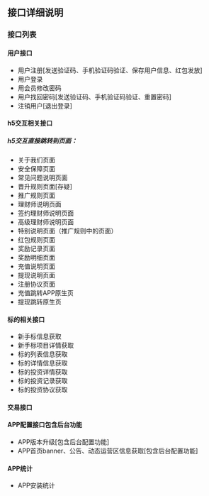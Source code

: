 ## 接口详细说明


### 接口列表


#### 用户接口

* 用户注册[发送验证码、手机验证码验证、保存用户信息、红包发放]
* 用户登录
* 用会员修改密码
* 用户找回密码[发送验证码、手机验证码验证、重置密码]
* 注销用户[退出登录]

#### h5交互相关接口 

##### h5交互直接跳转到页面：

* 关于我们页面 
* 安全保障页面
* 常见问题说明页面
* 晋升规则页面[存疑]
* 推广规则页面
* 理财师说明页面
* 签约理财师说明页面
* 高级理财师说明页面
* 特别说明页面（推广规则中的页面）
* 红包规则页面
* 奖励记录页面
* 奖励明细页面
* 充值说明页面
* 提现说明页面
* 注册协议页面 
* 充值跳转APP原生页
* 提现跳转原生页


#### 标的相关接口

* 新手标信息获取
* 新手标项目详情获取
* 标的列表信息获取
* 标的详情信息获取
* 标的投资详情获取
* 标的投资记录获取
* 标的投资协议获取



#### 交易接口




#### APP配置接口包含后台功能

* APP版本升级[包含后台配置功能]
* APP首页banner、公告、动态运营区信息获取[包含后台配置功能]

#### APP统计
* APP安装统计



